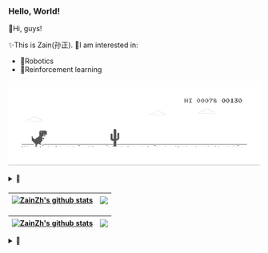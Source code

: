 ### Hello, World!
👋Hi, guys! 

✨This is Zain(孙正).
🤔I am interested in:
- 🤖️Robotics 
- 🧠Reinforcement learning


![Dino](https://raw.githubusercontent.com/praveenscience/praveenscience/master/dino.gif)

<details>
<summary>🌱</summary>
<pre><code>

<!--START_SECTION:waka-->
**I'm an Early 🐤** 

```text
🌞 Morning    45 commits     ██░░░░░░░░░░░░░░░░░░░░░░░   10.3% 
🌆 Daytime    230 commits    █████████████░░░░░░░░░░░░   52.63% 
🌃 Evening    153 commits    ████████░░░░░░░░░░░░░░░░░   35.01% 
🌙 Night      9 commits      ░░░░░░░░░░░░░░░░░░░░░░░░░   2.06%

```
📅 **I'm Most Productive on Thursday** 

```text
Monday       72 commits     ████░░░░░░░░░░░░░░░░░░░░░   16.48% 
Tuesday      54 commits     ███░░░░░░░░░░░░░░░░░░░░░░   12.36% 
Wednesday    93 commits     █████░░░░░░░░░░░░░░░░░░░░   21.28% 
Thursday     117 commits    ██████░░░░░░░░░░░░░░░░░░░   26.77% 
Friday       68 commits     ████░░░░░░░░░░░░░░░░░░░░░   15.56% 
Saturday     22 commits     █░░░░░░░░░░░░░░░░░░░░░░░░   5.03% 
Sunday       11 commits     ░░░░░░░░░░░░░░░░░░░░░░░░░   2.52%

```


📊 **This Week I Spent My Time On** 

```text
⌚︎ Time Zone: Asia/Shanghai

💬 Programming Languages: 
Python                   9 hrs 17 mins       ████████████░░░░░░░░░░░░░   48.34% 
C++                      4 hrs 58 mins       ██████░░░░░░░░░░░░░░░░░░░   25.88% 
Markdown                 2 hrs 17 mins       ███░░░░░░░░░░░░░░░░░░░░░░   11.93% 
roslaunch                42 mins             █░░░░░░░░░░░░░░░░░░░░░░░░   3.66% 
JavaScript               22 mins             ░░░░░░░░░░░░░░░░░░░░░░░░░   1.98%

🔥 Editors: 
CLion                    13 hrs 13 mins      █████████████████░░░░░░░░   68.83% 
PyCharm                  3 hrs 10 mins       ████░░░░░░░░░░░░░░░░░░░░░   16.52% 
VS Code                  2 hrs 48 mins       ███░░░░░░░░░░░░░░░░░░░░░░   14.65%

💻 Operating System: 
Linux                    16 hrs 2 mins       ████████████████████░░░░░   83.48% 
Mac                      3 hrs 10 mins       ████░░░░░░░░░░░░░░░░░░░░░   16.52%

```

**I Mostly Code in Python** 

```text
Python                   9 repos             ███████████░░░░░░░░░░░░░░   47.37% 
C++                      6 repos             ████████░░░░░░░░░░░░░░░░░   31.58% 
Jupyter Notebook         2 repos             ██░░░░░░░░░░░░░░░░░░░░░░░   10.53% 
C                        2 repos             ██░░░░░░░░░░░░░░░░░░░░░░░   10.53%

```



 Last Updated on 02/11/2022 02:17:31 UTC
<!--END_SECTION:waka-->
</code></pre>
</details>



#### 
| <a href="https://github.com/ZainZh/github-readme-stats"><img align="center" src="https://github-readme-stats-an0fxpx8x-zainzh.vercel.app/api/top-langs/?username=ZainZh&layout=compact&show_icons=true&include_all_commits=true&theme=buefy&hide_border=true" alt="ZainZh's github stats" /></a> | <a href="https://github.com/ZainZh/github-readme-stats"><img align="center" src="https://github-readme-stats-an0fxpx8x-zainzh.vercel.app/api/wakatime?username=ZainZh&layout=compact&theme=buefy&hide_border=true&langs_count=8" /></a> |
| ------------- | ------------- |

#### 
| <a href="https://github.com/ZainZh/github-readme-stats"><img align="center" src="https://github-readme-stats-an0fxpx8x-zainzh.vercel.app/api?username=ZainZh&show_icons=true&include_all_commits=true&theme=buefy&hide_border=true" alt="ZainZh's github stats" /></a> | <a href="https://github.com/ZainZh/github-readme-stats"><img align="center" src="https://github-readme-streak-stats.herokuapp.com/?user=ZainZh&layout=compact&theme=buefy&hide_border=true" /></a> |
| --- | --- |


<details>
<summary>💬</summary>
<pre><code>

Most Used Languages: The language that I used most in all projects.
Wakatime Stats: My working time stats in the past seven days.
Github stats: My growth process.
</code></pre>
</details>

<!--
**ZainZh/ZainZh** is a ✨ _special_ ✨ repository because its `README.md` (this file) appears on your GitHub profile.

Here are some ideas to get you started:

- 🔭 I’m currently working on ...
- 🌱 I’m currently learning ...
- 👯 I’m looking to collaborate on ...
- 🤔 I’m looking for help with ...
- 💬 Ask me about ...
- 📫 How to reach me: ...
- 😄 Pronouns: ...
- ⚡ Fun fact: ...
-->
